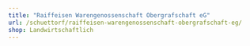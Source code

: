 ```yaml
---
title: "Raiffeisen Warengenossenschaft Obergrafschaft eG"
url: /schuettorf/raiffeisen-warengenossenschaft-obergrafschaft-eg/
shop: Landwirtschaftlich
---
```

